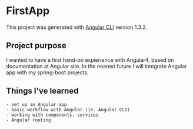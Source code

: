 # FirstApp

This project was generated with [Angular CLI](https://github.com/angular/angular-cli) version 1.3.2.

## Project purpose

I wanted to have a first hand-on expierience with Angular4, based on documentation at Angular site. In the nearest future I will integrate Angular app with my spring-boot projects.

## Things I've learned
    - set up an Angular app
    - basic workflow with Angular (ie. Angular CLI)
    - working with components, services
    - Angular routing
